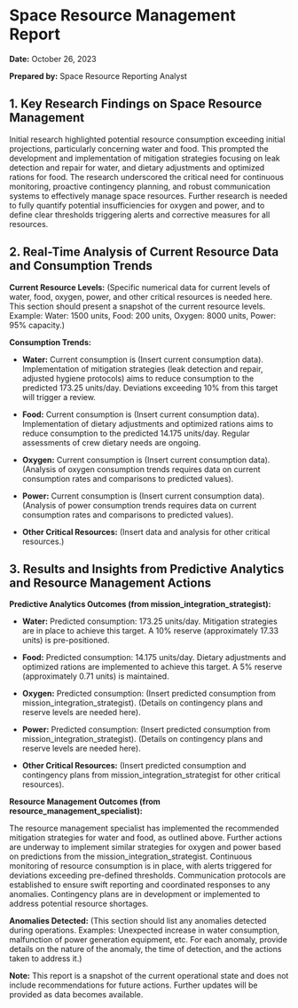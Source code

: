 # Space Resource Management Report

**Date:** October 26, 2023

**Prepared by:** Space Resource Reporting Analyst


## 1. Key Research Findings on Space Resource Management

Initial research highlighted potential resource consumption exceeding initial projections, particularly concerning water and food.  This prompted the development and implementation of mitigation strategies focusing on leak detection and repair for water, and dietary adjustments and optimized rations for food.  The research underscored the critical need for continuous monitoring, proactive contingency planning, and robust communication systems to effectively manage space resources.  Further research is needed to fully quantify potential insufficiencies for oxygen and power, and to define clear thresholds triggering alerts and corrective measures for all resources.


## 2. Real-Time Analysis of Current Resource Data and Consumption Trends

**Current Resource Levels:**  (Specific numerical data for current levels of water, food, oxygen, power, and other critical resources is needed here.  This section should present a snapshot of the current resource levels.  Example:  Water: 1500 units, Food: 200 units, Oxygen: 8000 units, Power: 95% capacity.)

**Consumption Trends:**

* **Water:** Current consumption is (Insert current consumption data).  Implementation of mitigation strategies (leak detection and repair, adjusted hygiene protocols) aims to reduce consumption to the predicted 173.25 units/day.  Deviations exceeding 10% from this target will trigger a review.

* **Food:** Current consumption is (Insert current consumption data). Implementation of dietary adjustments and optimized rations aims to reduce consumption to the predicted 14.175 units/day. Regular assessments of crew dietary needs are ongoing.

* **Oxygen:** Current consumption is (Insert current consumption data).  (Analysis of oxygen consumption trends requires data on current consumption rates and comparisons to predicted values).

* **Power:** Current consumption is (Insert current consumption data).  (Analysis of power consumption trends requires data on current consumption rates and comparisons to predicted values).

* **Other Critical Resources:** (Insert data and analysis for other critical resources.)


## 3. Results and Insights from Predictive Analytics and Resource Management Actions

**Predictive Analytics Outcomes (from mission_integration_strategist):**

* **Water:** Predicted consumption: 173.25 units/day.  Mitigation strategies are in place to achieve this target.  A 10% reserve (approximately 17.33 units) is pre-positioned.

* **Food:** Predicted consumption: 14.175 units/day. Dietary adjustments and optimized rations are implemented to achieve this target. A 5% reserve (approximately 0.71 units) is maintained.

* **Oxygen:** Predicted consumption: (Insert predicted consumption from mission_integration_strategist).  (Details on contingency plans and reserve levels are needed here).

* **Power:** Predicted consumption: (Insert predicted consumption from mission_integration_strategist).  (Details on contingency plans and reserve levels are needed here).

* **Other Critical Resources:** (Insert predicted consumption and contingency plans from mission_integration_strategist for other critical resources).


**Resource Management Outcomes (from resource_management_specialist):**

The resource management specialist has implemented the recommended mitigation strategies for water and food, as outlined above.  Further actions are underway to implement similar strategies for oxygen and power based on predictions from the mission_integration_strategist.  Continuous monitoring of resource consumption is in place, with alerts triggered for deviations exceeding pre-defined thresholds.  Communication protocols are established to ensure swift reporting and coordinated responses to any anomalies.  Contingency plans are in development or implemented to address potential resource shortages.


**Anomalies Detected:** (This section should list any anomalies detected during operations.  Examples:  Unexpected increase in water consumption, malfunction of power generation equipment, etc.  For each anomaly, provide details on the nature of the anomaly, the time of detection, and the actions taken to address it.)

**Note:** This report is a snapshot of the current operational state and does not include recommendations for future actions.  Further updates will be provided as data becomes available.